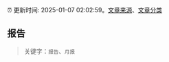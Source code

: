 :alarm_clock: 更新时间: 2025-01-07 02:02:59。[文章来源](/README.md)、[文章分类](/TAGS.md)

## 报告


> 关键字：`报告`、`月报`



